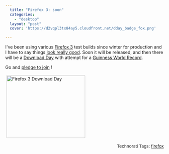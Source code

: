 ```yaml
---
  title: "Firefox 3: soon"
  categories: 
    - "desktop"
  layout: "post"
  cover: 'https://d2vqpl3tx84ay5.cloudfront.net/dday_badge_fox.png'

---
```

<p>
I've been using various <a href="http://wiki.mozilla.org/Firefox3">Firefox 3</a> test builds since winter for production and I have to say things <a href="http://developer.mozilla.org/en/docs/Firefox_3_for_developers">look really good</a>. Soon it will be released, and then there will be a <a href="http://www.spreadfirefox.com/en-US/worldrecord/">Download Day</a> with attempt for a <a href="http://www.spreadfirefox.com/en-US/worldrecord/webrecords">Guinness World Record</a>.
</p><p>
Go and <a href="http://www.spreadfirefox.com/en-US/worldrecord/">pledge to join</a> !
</p><p>
<img src="https://d2vqpl3tx84ay5.cloudfront.net/dday_badge_fox.png" height="200" width="250" border="0" hspace="4" vspace="4" alt="Firefox 3 Download Day" title="Firefox 3 Download Day" /></p><p style="text-align:right;">
<span style="font-size:10pt;">Technorati Tags: </span><span style="font-size:10pt;"><a href="http://www.technorati.com/tag/firefox">firefox</a></span>
</p>
